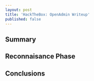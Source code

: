 ```yaml
---
layout: post
title: 'HackTheBox: OpenAdmin Writeup'
published: false
---
```

## Summary ##


## Reconnaisance Phase ##


## Conclusions ##


